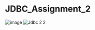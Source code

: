 # JDBC_Assignment_2
![image](https://user-images.githubusercontent.com/94029087/155194173-45a0c819-61c2-4e30-8cd8-cc0d416d0719.png)
![Jdbc 2 2](https://user-images.githubusercontent.com/94029087/155194442-2bc81c4a-7b90-41c8-b672-ea6577d7b92e.png)
